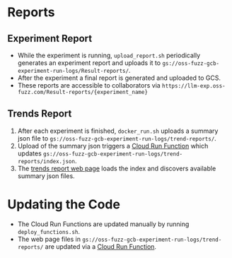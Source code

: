 # Reports

## Experiment Report

*  While the experiment is running, `upload_report.sh` periodically generates
   an experiment report and uploads it to
   `gs://oss-fuzz-gcb-experiment-run-logs/Result-reports/`.
*  After the experiment a final report is generated and uploaded to GCS.
*  These reports are accessible to collaborators via
   `https://llm-exp.oss-fuzz.com/Result-reports/{experiment_name}`

## Trends Report

1. After each experiment is finished, `docker_run.sh` uploads a summary json
   file to `gs://oss-fuzz-gcb-experiment-run-logs/trend-reports/`.
2. Upload of the summary json triggers a
   [Cloud Run Function](https://pantheon.corp.google.com/functions/details/us-central1/llm-trends-report-index?env=gen1&project=oss-fuzz)
   which updates
   `gs://oss-fuzz-gcb-experiment-run-logs/trend-reports/index.json`.
3. The
   [trends report web page](https://llm-exp.oss-fuzz.com/trend-reports/index.html)
   loads the index and discovers available summary json files.

# Updating the Code

*  The Cloud Run Functions are updated manually by running
   `deploy_functions.sh`.
*  The web page files in `gs://oss-fuzz-gcb-experiment-run-logs/trend-reports/`
   are updated via a
   [Cloud Run Function](https://pantheon.corp.google.com/functions/details/us-central1/llm-trends-report-web?env=gen1&project=oss-fuzz).


